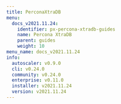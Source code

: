 ```yaml
---
title: PerconaXtraDB
menu:
  docs_v2021.11.24:
    identifier: px-percona-xtradb-guides
    name: Percona XtraDB
    parent: guides
    weight: 10
menu_name: docs_v2021.11.24
info:
  autoscaler: v0.9.0
  cli: v0.24.0
  community: v0.24.0
  enterprise: v0.11.0
  installer: v2021.11.24
  version: v2021.11.24
---
```



